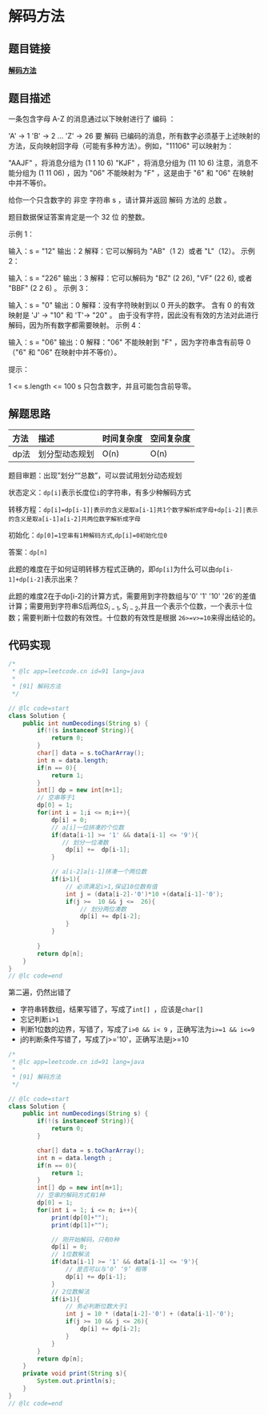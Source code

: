 # 解码方法

## 题目链接

#### [解码方法](https://leetcode-cn.com/problems/decode-ways/)

## 题目描述

一条包含字母 A-Z 的消息通过以下映射进行了 编码 ：

'A' -> 1
'B' -> 2
...
'Z' -> 26
要 解码 已编码的消息，所有数字必须基于上述映射的方法，反向映射回字母（可能有多种方法）。例如，"11106" 可以映射为：

"AAJF" ，将消息分组为 (1 1 10 6)
"KJF" ，将消息分组为 (11 10 6)
注意，消息不能分组为  (1 11 06) ，因为 "06" 不能映射为 "F" ，这是由于 "6" 和 "06" 在映射中并不等价。

给你一个只含数字的 非空 字符串 s ，请计算并返回 解码 方法的 总数 。

题目数据保证答案肯定是一个 32 位 的整数。

 

示例 1：

输入：s = "12"
输出：2
解释：它可以解码为 "AB"（1 2）或者 "L"（12）。
示例 2：

输入：s = "226"
输出：3
解释：它可以解码为 "BZ" (2 26), "VF" (22 6), 或者 "BBF" (2 2 6) 。
示例 3：

输入：s = "0"
输出：0
解释：没有字符映射到以 0 开头的数字。
含有 0 的有效映射是 'J' -> "10" 和 'T'-> "20" 。
由于没有字符，因此没有有效的方法对此进行解码，因为所有数字都需要映射。
示例 4：

输入：s = "06"
输出：0
解释："06" 不能映射到 "F" ，因为字符串含有前导 0（"6" 和 "06" 在映射中并不等价）。


提示：

1 <= s.length <= 100
s 只包含数字，并且可能包含前导零。



## 解题思路

| 方法 | 描述           | 时间复杂度 | 空间复杂度 |
| :--- | :------------- | :--------- | :--------- |
| dp法 | 划分型动态规划 | O(n)       | O(n)       |

题目审题：出现”划分““总数”，可以尝试用划分动态规划

状态定义：`dp[i]`表示长度位`i`的字符串，有多少种解码方式

转移方程：`dp[i]=dp[i-1]|表示的含义是取a[i-1]共1个数字解析成字母+dp[i-2]|表示的含义是取a[i-1]a[i-2]共两位数字解析成字母`

初始化：`dp[0]=1空串有1种解码方式`,`dp[i]=0初始化位0`

答案：`dp[n]`

此题的难度在于如何证明转移方程式正确的，即`dp[i]`为什么可以由`dp[i-1]+dp[i-2]`表示出来？

此题的难度2在于dp[i-2]的计算方式，需要用到字符数组与'0' '1' '10' '26'的差值计算；需要用到字符串S后两位$S_{i-1},S_{i-2}$,并且一个表示个位数，一个表示十位数；需要判断十位数的有效性。十位数的有效性是根据 `26>=v>=10`来得出结论的。

## 代码实现

```java
/*
 * @lc app=leetcode.cn id=91 lang=java
 *
 * [91] 解码方法
 */

// @lc code=start
class Solution {
    public int numDecodings(String s) {
        if(!(s instanceof String)){
            return 0;
        }
        char[] data = s.toCharArray();
        int n = data.length;
        if(n == 0){
            return 1;
        }
        int[] dp = new int[n+1];
        // 空串等于1
        dp[0] = 1;
        for(int i = 1;i <= n;i++){
            dp[i] = 0;
            // a[i]一位拼凑的个位数
            if(data[i-1] >= '1' && data[i-1] <= '9'){
               // 划分一位凑数
                dp[i] +=  dp[i-1];
            }

            // a[i-2]a[i-1]拼凑一个两位数
            if(i>1){
                // 必须满足i>1,保证10位数有值
                int j = (data[i-2]-'0')*10 +(data[i-1]-'0');
                if(j >=  10 && j <=  26){
                    // 划分两位凑数
                    dp[i] += dp[i-2];
                }
            }
          
        }
        return dp[n];
    }
}
// @lc code=end


```

第二遍，仍然出错了

- 字符串转数组，结果写错了，写成了`int[] `，应该是`char[]`
- 忘记判断`i>1`
- 判断1位数的边界，写错了，写成了`i>0 && i< 9` ，正确写法为`i>=1 && i<=9 `
- j的判断条件写错了，写成了j>='10'，正确写法是j>=10



```java
/*
 * @lc app=leetcode.cn id=91 lang=java
 *
 * [91] 解码方法
 */

// @lc code=start
class Solution {
    public int numDecodings(String s) {
        if(!(s instanceof String)){
            return 0;
        }

        char[] data = s.toCharArray();
        int n = data.length ;
        if(n == 0){
            return 1;
        }
        int[] dp = new int[n+1];
        // 空串的解码方式有1种
        dp[0] = 1;
        for(int i = 1; i <= n; i++){
            print(dp[0]+"");
            print(dp[1]+"");

            // 刚开始解码，只有0种
            dp[i] = 0;
            // 1位数解法
            if(data[i-1] >= '1' && data[i-1] <= '9'){
                // 是否可以与‘0’ ‘9’ 相等
                dp[i] += dp[i-1];
            }
            // 2位数解法
            if(i>1){
                // 务必判断位数大于1
                int j = 10 * (data[i-2]-'0') + (data[i-1]-'0');
                if(j >= 10 && j <= 26){
                    dp[i] += dp[i-2];
                }
            }
        }
        return dp[n];
    }
    private void print(String s){
        System.out.println(s);
    }
}
// @lc code=end

```


